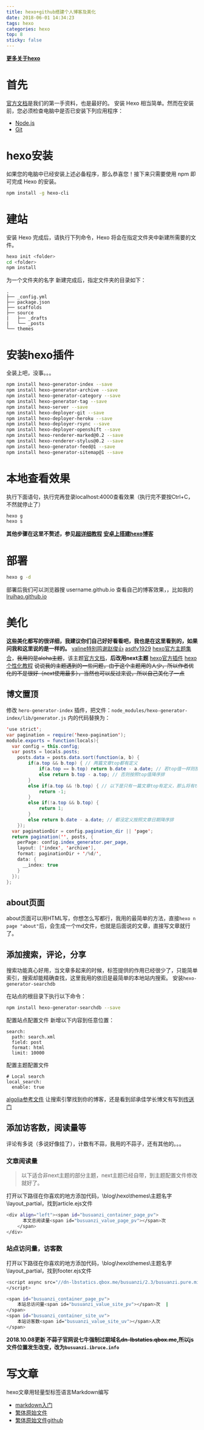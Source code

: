 ```yaml
---
title: hexo+github搭建个人博客及美化
date: 2018-06-01 14:34:23
tags: hexo
categories: hexo
top: 8
sticky: false
---
```


**[更多关于hexo](/categories/hexo/)**

# 首先
[官方文档](https://hexo.io/zh-cn/docs/index.html)是我们的第一手资料，也是最好的。
安装 Hexo 相当简单。然而在安装前，您必须检查电脑中是否已安装下列应用程序：
* [Node.js](https://nodejs.org/en/)
* [Git](https://git-scm.com/)

# hexo安装
如果您的电脑中已经安装上述必备程序，那么恭喜您！接下来只需要使用 npm 即可完成 Hexo 的安装。
```bash
npm install -g hexo-cli
```
# 建站
安装 Hexo 完成后，请执行下列命令，Hexo 将会在指定文件夹中新建所需要的文件。
```bash
hexo init <folder>
cd <folder>
npm install
```
<folder>为一个文件夹的名字
新建完成后，指定文件夹的目录如下：
```
.
├── _config.yml
├── package.json
├── scaffolds
├── source
|   ├── _drafts
|   └── _posts
└── themes
```
# 安装hexo插件
全装上吧，没事。。。
```bash
npm install hexo-generator-index --save
npm install hexo-generator-archive --save
npm install hexo-generator-category --save
npm install hexo-generator-tag --save
npm install hexo-server --save
npm install hexo-deployer-git --save
npm install hexo-deployer-heroku --save
npm install hexo-deployer-rsync --save
npm install hexo-deployer-openshift --save
npm install hexo-renderer-marked@0.2 --save
npm install hexo-renderer-stylus@0.2 --save
npm install hexo-generator-feed@1 --save
npm install hexo-generator-sitemap@1 --save
```
# 本地查看效果
执行下面语句，执行完再登录localhost:4000查看效果（执行完不要按Ctrl+C，不然就停止了）
```bash
hexo g
hexo s
```
**其他步骤在这里不赘述，参见[超详细教程](https://my.oschina.net/ryaneLee/blog/638440)**
**[安卓上搭建hexo博客](https://lruihao.cn/termux.html)**

# 部署
```bash
hexo g -d
```
部署后我们可以浏览器搜 username.github.io 查看自己的博客效果，，比如我的[lruihao.github.io](https://lruihao.github.io/)

# 美化

**这些美化都写的很详细，我建议你们自己好好看看吧，我也是在这里看到的，如果问我和这里说的是一样的。**
[valine特别鸣谢赵俊👍](http://www.zhaojun.im)
[asdfv1929](https://asdfv1929.github.io/tags/Hexo/)
[hexo官方主题集合](https://hexo.io/themes/)，~~我用的是aloha主题~~，该主题[官方文档](https://github.com/henryhuang/hexo-theme-aloha/wiki/zh_CN)，**后改用next主题**
[hexo官方插件](https://hexo.io/plugins)
[hexo个性化教程](https://blog.csdn.net/qq_33699981/article/details/72716951)
~~说说我的主题遇到的一些问题，由于这个主题用的人少，所以作者优化的不是很好（next使用最多），当然也可以反过来说，所以自己美化了一点~~
## 博文置顶
修改 `hero-generator-index` 插件，把文件：`node_modules/hexo-generator-index/lib/generator.js` 内的代码替换为：
```java
'use strict';
var pagination = require('hexo-pagination');
module.exports = function(locals){
  var config = this.config;
  var posts = locals.posts;
    posts.data = posts.data.sort(function(a, b) {
        if(a.top && b.top) { // 两篇文章top都有定义
            if(a.top == b.top) return b.date - a.date; // 若top值一样则按照文章日期降序排
            else return b.top - a.top; // 否则按照top值降序排
        }
        else if(a.top && !b.top) { // 以下是只有一篇文章top有定义，那么将有top的排在前面（这里用异或操作居然不行233）
            return -1;
        }
        else if(!a.top && b.top) {
            return 1;
        }
        else return b.date - a.date; // 都没定义按照文章日期降序排
    });
  var paginationDir = config.pagination_dir || 'page';
  return pagination('', posts, {
    perPage: config.index_generator.per_page,
    layout: ['index', 'archive'],
    format: paginationDir + '/%d/',
    data: {
      __index: true
    }
  });
};
```
## about页面

about页面可以用HTML写，你想怎么写都行，我用的最简单的方法，直接`hexo n page "about"`后，会生成一个md文件，也就是后面说的文章，直接写文章就行了。

## 添加搜索，评论，分享

搜索功能真心好用，当文章多起来的时候，标签提供的作用已经很少了，只能简单索引，搜索却能精确查找，这里我用的依旧是最简单的本地站内搜索。
安装`hexo-generator-searchdb`

在站点的根目录下执行以下命令：
```bash
npm install hexo-generator-searchdb --save
```
配置站点配置文件
新增以下内容到任意位置：
```
search:
  path: search.xml
  field: post
  format: html
  limit: 10000
 ```
配置主题配置文件
```
# Local search
local_search:
  enable: true
```
[algolia参考文件](https://blog.naaln.com/2016/07/hexo-with-algolia/)
让搜索引擎找到你的博客，还是看到邱承佳学长博文有写到[传送门](https://blog.csdn.net/qq_26891045/article/details/51280470)

## 添加访客数，阅读量等
评论有多说（多说好像挂了），计数有不蒜，我用的不蒜子，还有其他的。。。

###  文章阅读量
> 以下适合非next主题的部分主题，next主题已经自带，到主题配置文件修改就好了。

打开以下路径在你喜欢的地方添加代码，\blog\hexo\themes\主题名字\layout\_partial，找到article.ejs文件
```bash
<div align="left"><span id="busuanzi_container_page_pv">
      本文总阅读量<span id="busuanzi_value_page_pv"></span>次
    </span>
</div>
```
### 站点访问量，访客数
打开以下路径在你喜欢的地方添加代码，\blog\hexo\themes\主题名字\layout\_partial，找到footer.ejs文件
```bash
<script async src="//dn-lbstatics.qbox.me/busuanzi/2.3/busuanzi.pure.mini.js">
</script>

<span id="busuanzi_container_page_pv">
    本站总访问量<span id="busuanzi_value_site_pv"></span>次  |  
</span>
<span id="busuanzi_container_site_uv">
	本站访客数<span id="busuanzi_value_site_uv"></span>人次
</span>
```
**2018.10.08更新
不蒜子官网说七牛强制过期域名~~dn-lbstatics.qbox.me~~,所以js文件位置发生改变，改为`busuanzi.ibruce.info`**

# 写文章
hexo文章用轻量型标签语言Markdown编写
* [markdown入门](https://sspai.com/post/25137)
* [繁体原始文件](https://markdown.tw/)
* [繁体原始文件github](https://github.com/othree/markdown-syntax-zhtw/blob/master/syntax.md)